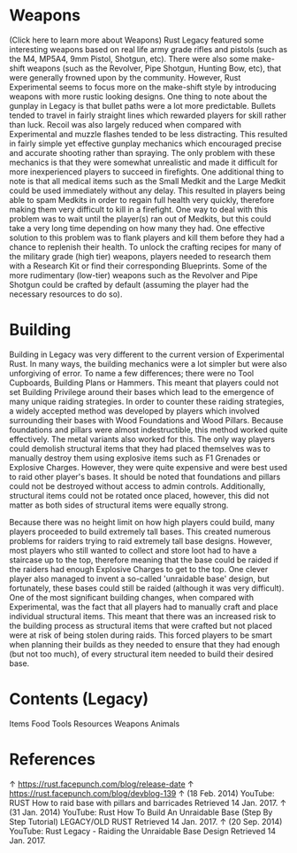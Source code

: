 # Weapons

 
(Click here to learn more about Weapons) 
Rust Legacy featured some interesting weapons based on real life army grade rifles and pistols (such as the M4, MP5A4, 9mm Pistol, Shotgun, etc). There were also some make-shift weapons (such as the Revolver, Pipe Shotgun, Hunting Bow, etc), that were generally frowned upon by the community. However, Rust Experimental seems to focus more on the make-shift style by introducing weapons with more rustic looking designs. One thing to note about the gunplay in Legacy is that bullet paths were a lot more predictable. Bullets tended to travel in fairly straight lines which rewarded players for skill rather than luck. Recoil was also largely reduced when compared with Experimental and muzzle flashes tended to be less distracting. This resulted in fairly simple yet effective gunplay mechanics which encouraged precise and accurate shooting rather than spraying. The only problem with these mechanics is that they were somewhat unrealistic and made it difficult for more inexperienced players to succeed in firefights.
One additional thing to note is that all medical items such as the Small Medkit and the Large Medkit could be used immediately without any delay. This resulted in players being able to spam Medkits in order to regain full health very quickly, therefore making them very difficult to kill in a firefight. One way to deal with this problem was to wait until the player(s) ran out of Medkits, but this could take a very long time depending on how many they had. One effective solution to this problem was to flank players and kill them before they had a chance to replenish their health. 
To unlock the crafting recipes for many of the military grade (high tier) weapons, players needed to research them with a Research Kit or find their corresponding Blueprints. Some of the more rudimentary (low-tier) weapons such as the Revolver and Pipe Shotgun could be crafted by default (assuming the player had the necessary resources to do so). 
# Building

Building in Legacy was very different to the current version of Experimental Rust. In many ways, the building mechanics were a lot simpler but were also unforgiving of error. To name a few differences; there were no Tool Cupboards, Building Plans or Hammers. This meant that players could not set Building Privilege around their bases which lead to the emergence of many unique raiding strategies. In order to counter these raiding strategies, a widely accepted method was developed by players which involved surrounding their bases with Wood Foundations and Wood Pillars. Because foundations and pillars were almost indestructible, this method worked quite effectively. The metal variants also worked for this.
The only way players could demolish structural items that they had placed themselves was to manually destroy them using explosive items such as F1 Grenades or Explosive Charges. However, they were quite expensive and were best used to raid other player's bases. It should be noted that foundations and pillars could not be destroyed without access to admin controls. Additionally, structural items could not be rotated once placed, however, this did not matter as both sides of structural items were equally strong.
 
Because there was no height limit on how high players could build, many players proceeded to build extremely tall bases. This created numerous problems for raiders trying to raid extremely tall base designs. However, most players who still wanted to collect and store loot had to have a staircase up to the top, therefore meaning that the base could be raided if the raiders had enough Explosive Charges to get to the top. One clever player also managed to invent a so-called 'unraidable base' design, but fortunately, these bases could still be raided (although it was very difficult).
One of the most significant building changes, when compared with Experimental, was the fact that all players had to manually craft and place individual structural items. This meant that there was an increased risk to the building process as structural items that were crafted but not placed were at risk of being stolen during raids. This forced players to be smart when planning their builds as they needed to ensure that they had enough (but not too much), of every structural item needed to build their desired base.
# Contents (Legacy)

Items
Food
Tools
Resources
Weapons
Animals
# References

↑ https://rust.facepunch.com/blog/release-date
↑ https://rust.facepunch.com/blog/devblog-139
↑ (18 Feb. 2014) YouTube: RUST How to raid base with pillars and barricades Retrieved 14 Jan. 2017.
↑ (31 Jan. 2014) YouTube: Rust How To Build An Unraidable Base (Step By Step Tutorial) LEGACY/OLD RUST Retrieved 14 Jan. 2017.
↑ (20 Sep. 2014) YouTube: Rust Legacy - Raiding the Unraidable Base Design Retrieved 14 Jan. 2017.
